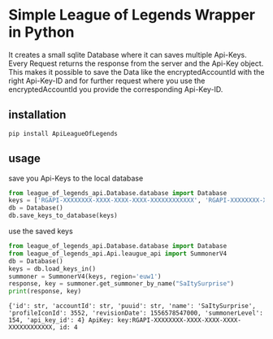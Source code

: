 # Simple League of Legends Wrapper in Python
It creates a small sqlite Database where it can saves multiple Api-Keys.
Every Request returns the response from the server and the Api-Key object.
This makes it possible to save the Data like the encryptedAccountId with the
right Api-Key-ID and for further request where you use the encryptedAccountId you provide the corresponding
Api-Key-ID.
## installation
``pip install ApiLeagueOfLegends``

## usage
save you Api-Keys to the local database
```python
from league_of_legends_api.Database.database import Database
keys = ['RGAPI-XXXXXXXX-XXXX-XXXX-XXXX-XXXXXXXXXXXX', 'RGAPI-XXXXXXXX-XXXX-XXXX-XXXX-XXXXXXXXXXXX', 'RGAPI-XXXXXXXX-XXXX-XXXX-XXXX-XXXXXXXXXXXX']
db = Database()
db.save_keys_to_database(keys)
```
use the saved keys
````python
from league_of_legends_api.Database.database import Database
from league_of_legends_api.Api.leaugue_api import SummonerV4
db = Database()
keys = db.load_keys_in()
summoner = SummonerV4(keys, region='euw1')
response, key = summoner.get_summoner_by_name("SaItySurprise")
print(response, key)
````
``{'id': str, 'accountId': str, 'puuid': str, 'name': 'SaItySurprise', 'profileIconId': 3552, 'revisionDate': 1556578547000, 'summonerLevel': 154, 'api_key_id': 4} ApiKey: key:RGAPI-XXXXXXXX-XXXX-XXXX-XXXX-XXXXXXXXXXXX, id: 4``